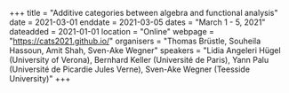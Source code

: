 +++
title = "Additive categories between algebra and functional analysis"
date = 2021-03-01
enddate = 2021-03-05
dates = "March 1 - 5, 2021"
dateadded = 2021-01-01
location = "Online"
webpage = "https://cats2021.github.io/"
organisers = "Thomas Brüstle, Souheila Hassoun, Amit Shah, Sven-Ake Wegner"
speakers = "Lidia Angeleri Hügel (University of Verona), Bernhard Keller (Université de Paris), Yann Palu (Université de Picardie Jules Verne), Sven-Ake Wegner (Teesside University)"
+++
